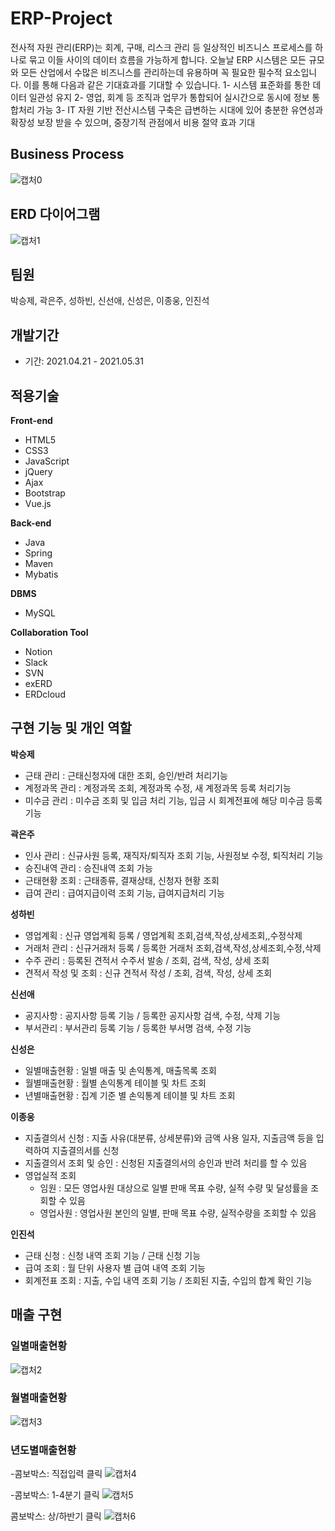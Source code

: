 # ERP-Project

전사적 자원 관리(ERP)는 회계, 구매, 리스크 관리 등 일상적인 비즈니스 프로세스를 하나로 묶고 이들 사이의 데이터 흐름을 가능하게 합니다. 오늘날 ERP 시스템은 모든 규모와 모든 산업에서 수많은 비즈니스를 관리하는데 유용하며 꼭 필요한 필수적 요소입니다. 이를 통해 다음과 같은 기대효과를 기대할 수 있습니다.
  1- 시스템 표준화를 통한 데이터 일관성 유지
  2- 영업, 회계 등 조직과 업무가 통합되어 실시간으로 동시에 정보 통합처리 가능
  3- IT 자원 기반 전산시스템 구축은 급변하는 시대에 있어 충분한 유연성과 확장성 보장 받을 수 있으며, 중장기적 관점에서 비용 절약 효과 기대


## Business Process
![캡처0](https://user-images.githubusercontent.com/68997381/120416642-73ca1180-c398-11eb-81a4-b38165f52d3b.PNG)


## ERD 다이어그램
![캡처1](https://user-images.githubusercontent.com/68997381/120416671-7cbae300-c398-11eb-8baf-fe1ab563d8be.PNG)


## 팀원

박승제, 곽은주, 성하빈, 신선애, 신성은, 이종웅, 인진석

## 개발기간 

- 기간: 2021.04.21 - 2021.05.31

## 적용기술

**Front-end**
- HTML5
- CSS3
- JavaScript
- jQuery
- Ajax
- Bootstrap
- Vue.js

**Back-end** 
- Java
- Spring
- Maven 
- Mybatis

**DBMS**
- MySQL

**Collaboration Tool**
- Notion
- Slack
- SVN
- exERD
- ERDcloud

## 구현 기능 및 개인 역할

**박승제**

- 근태 관리 : 근태신청자에 대한 조회, 승인/반려 처리기능
- 계정과목 관리 : 계정과목 조회, 계정과목 수정, 새 계정과목 등록 처리기능
- 미수금 관리 : 미수금 조회 및 입금 처리 기능, 입금 시 회계전표에 해당 미수금 등록 기능

**곽은주** 

- 인사 관리 : 신규사원 등록, 재직자/퇴직자 조회 기능, 사원정보 수정, 퇴직처리 기능
- 승진내역 관리 : 승진내역 조회 가능
- 근태현황 조회 : 근태종류, 결재상태, 신청자 현황 조회
- 급여 관리 : 급여지급이력 조회 기능, 급여지급처리 기능

**성하빈**

- 영업계획 : 신규 영업계획 등록 / 영업계획 조회,검색,작성,상세조회,,수정삭제
- 거래처 관리 : 신규거래처 등록 / 등록한 거래처 조회,검색,작성,상세조회,수정,삭제
- 수주 관리 : 등록된 견적서 수주서 발송 / 조회, 검색, 작성, 상세 조회
- 견적서 작성 및 조회 : 신규 견적서 작성 / 조회, 검색, 작성, 상세 조회

**신선애**

- 공지사항 : 공지사항 등록 기능 / 등록한 공지사항 검색, 수정, 삭제 기능
- 부서관리 : 부서관리 등록 기능 / 등록한 부서명 검색, 수정 기능

**신성은**

- 일별매출현황 : 일별 매출 및 손익통계, 매출목록 조회
- 월별매출현황 : 월별 손익통계 테이블 및 차트 조회
- 년별매출현황 : 집계 기준 별 손익통계 테이블 및 차트 조회

**이종웅**

- 지출결의서 신청 : 지출 사유(대분류, 상세분류)와 금액 사용 일자, 지출금액 등을 입력하여 지출결의서를 신청
- 지출결의서 조회 및 승인 : 신청된 지출결의서의 승인과 반려 처리를 할 수 있음
- 영업실적 조회
  - 임원 : 모든 영업사원 대상으로 일별 판매 목표 수량, 실적 수량 및 달성률을 조회할 수 있음
  - 영업사원 : 영업사원 본인의 일별, 판매 목표 수량, 실적수량을 조회할 수 있음

**인진석**

- 근태 신청 : 신청 내역 조회 기능 / 근태 신청 기능
- 급여 조회 : 월 단위 사용자 별 급여 내역 조회 기능
- 회계전표 조회 : 지출, 수입 내역 조회 기능 / 조회된 지출, 수입의 합계 확인 기능


## 매출 구현
### 일별매출현황
![캡처2](https://user-images.githubusercontent.com/68997381/120417996-c0aee780-c39a-11eb-8dc0-33c00ae6f19f.PNG)


### 월별매출현황
![캡처3](https://user-images.githubusercontent.com/68997381/120418040-d0c6c700-c39a-11eb-8775-d34ab7f25a23.PNG)


### 년도별매출현황
-콤보박스: 직접입력 클릭
![캡처4](https://user-images.githubusercontent.com/68997381/120418075-db815c00-c39a-11eb-8feb-0542ce9e0e5b.PNG)


-콤보박스: 1-4분기 클릭
![캡처5](https://user-images.githubusercontent.com/68997381/120418084-dd4b1f80-c39a-11eb-8d4f-d61c127bda3e.PNG)


콤보박스: 상/하반기 클릭
![캡처6](https://user-images.githubusercontent.com/68997381/120418088-df14e300-c39a-11eb-99a7-c04ccce41f10.PNG)





